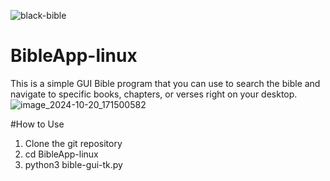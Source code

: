 ![black-bible](https://github.com/user-attachments/assets/e809524a-603f-4ad6-ba93-c89ace00ed31)
# BibleApp-linux
This is a simple GUI Bible program that you can use to search the bible and navigate to specific books, chapters, or verses right on your desktop.
![image_2024-10-20_171500582](https://github.com/user-attachments/assets/b2b31fe7-78a5-4cda-ba50-cac73d1167a1)

#How to Use
1. Clone the git repository
2. cd BibleApp-linux
3. python3 bible-gui-tk.py
